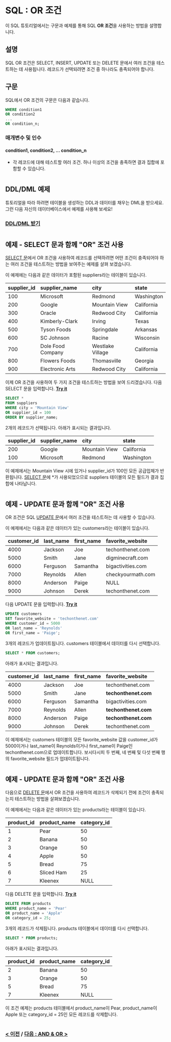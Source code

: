 # SQL : OR 조건

이 SQL 튜토리얼에서는 구문과 예제를 통해 SQL **OR 조건**을 사용하는 방법을 설명합니다.

## 설명
SQL OR 조건은 SELECT, INSERT, UPDATE 또는 DELETE 문에서 여러 조건을 테스트하는 데 사용됩니다. 레코드가 선택되려면 조건 중 하나라도 충족되어야 합니다.

## 구문
SQL에서 OR 조건의 구문은 다음과 같습니다.
```SQL
WHERE condition1
OR condition2
...
OR condition_n;
```
### 매개변수 및 인수
#### condition1, condition2, ... condition_n
- 각 레코드에 대해 테스트할 여러 조건. 하나 이상의 조건을 충족하면 결과 집합에 포함할 수 있습니다.

#
## DDL/DML 예제
튜토리얼을 따라 하려면 테이블을 생성하는 DDL과 데이터를 채우는 DML을 받으세요. 그런 다음 자신의 데이터베이스에서 예제를 사용해 보세요!
### [DDL/DML 받기](https://www.techonthenet.com/sql/or_ddl.php)

#
## 예제 - SELECT 문과 함께 "OR" 조건 사용
[SELECT 문](https://github.com/riz-jeong/TechOnTheNet-Korean-Translation/blob/master/SQL/SELECT.md)에서 OR 조건을 사용하여 레코드를 선택하려면 어떤 조건이 충족되어야 하는 여러 조건을 테스트하는 방법을 보여주는 예제를 살펴 보겠습니다.

이 예제에는 다음과 같은 데이터가 포함된 suppliers라는 테이블이 있습니다.

| supplier_id | supplier_name     | city             | state      |
| :---------- | :---------------- | :--------------- | :--------- |
| 100         | Microsoft         | Redmond          | Washington |
| 200         | Google            | Mountain View    | California |
| 300         | Oracle            | Redwood City     | California |
| 400         | Kimberly-Clark    | Irving           | Texas      |
| 500         | Tyson Foods       | Springdale       | Arkansas   |
| 600         | SC Johnson        | Racine           | Wisconsin  |
| 700         | Dole Food Company | Westlake Village | California |
| 800         | Flowers Foods     | Thomasville      | Georgia    |
| 900         | Electronic Arts   | Redwood City     | California |

이제 OR 조건을 사용하여 두 가지 조건을 테스트하는 방법을 보여 드리겠습니다. 다음 SELECT 문을 입력합니다. **[Try it](https://www.techonthenet.com/sql/or_try_sql.php)**
```SQL
SELECT *
FROM suppliers
WHERE city = 'Mountain View'
OR supplier_id = 100
ORDER BY supplier_name;
```
2개의 레코드가 선택됩니다. 아래가 표시되는 결과입니다.

| supplier_id | supplier_name | city          | state      |
| :---------- | :------------ | :------------ | :--------- |
| 200         | Google        | Mountain View | California |
| 100         | Microsoft     | Redmond       | Washington |

이 예제에서는 Mountain View 시에 있거나 supplier_id가 100인 모든 공급업체가 반환됩니다. [SELECT 문](https://github.com/riz-jeong/TechOnTheNet-Korean-Translation/blob/master/SQL/SELECT.md)에 *가 사용되었으므로 suppliers 테이블의 모든 필드가 결과 집합에 나타납니다.

#
## 예제 - UPDATE 문과 함께 "OR" 조건 사용
OR 조건은 SQL [UPDATE 문](https://github.com/riz-jeong/TechOnTheNet-Korean-Translation/blob/master/SQL/UPDATE.md)에서 여러 조건을 테스트하는 데 사용할 수 있습니다.

이 예제에서는 다음과 같은 데이터가 있는 customers라는 테이블이 있습니다.

| customer_id | last_name | first_name | favorite_website  |
| :---------- | :-------- | :--------- | :---------------- |
| 4000        | Jackson   | Joe        | techonthenet.com  |
| 5000        | Smith     | Jane       | digminecraft.com  |
| 6000        | Ferguson  | Samantha   | bigactivities.com |
| 7000        | Reynolds  | Allen      | checkyourmath.com |
| 8000        | Anderson  | Paige      | NULL              |
| 9000        | Johnson   | Derek      | techonthenet.com  |

다음 UPDATE 문을 입력합니다. **[Try it](https://www.techonthenet.com/sql/or_try_sql.php)**
```SQL
UPDATE customers
SET favorite_website = 'techonthenet.com'
WHERE customer_id = 5000
OR last_name = 'Reynolds'
OR first_name = 'Paige';
```
3개의 레코드가 업데이트됩니다. customers 테이블에서 데이터를 다시 선택합니다.
```SQL
SELECT * FROM customers;
```
아래가 표시되는 결과입니다.

| customer_id | last_name | first_name | favorite_website     |
| :---------- | :-------- | :--------- | :------------------- |
| 4000        | Jackson   | Joe        | techonthenet.com     |
| 5000        | Smith     | Jane       | **techonthenet.com** |
| 6000        | Ferguson  | Samantha   | bigactivities.com    |
| 7000        | Reynolds  | Allen      | **techonthenet.com** |
| 8000        | Anderson  | Paige      | **techonthenet.com** |
| 9000        | Johnson   | Derek      | techonthenet.com     |

이 예제에서는 customers 테이블의 모든 favorite_website 값을 customer_id가 5000이거나 last_name이 Reynolds이거나 first_name이 Paige인 techonthenet.com으로 업데이트합니다. 보시다시피 두 번째, 네 번째 및 다섯 번째 행의 favorite_website 필드가 업데이트됩니다.

#
## 예제 - UPDATE 문과 함께 "OR" 조건 사용
다음으로 [DELETE 문](https://github.com/riz-jeong/TechOnTheNet-Korean-Translation/blob/master/SQL/DELETE.md)에서 OR 조건을 사용하여 레코드가 삭제되기 전에 조건이 충족되는지 테스트하는 방법을 살펴보겠습니다.

이 예제에서는 다음과 같은 데이터가 있는 products라는 테이블이 있습니다.

| product_id | product_name | category_id |
| :--------- | :----------- | :---------- |
| 1          | Pear         | 50          |
| 2          | Banana       | 50          |
| 3          | Orange       | 50          |
| 4          | Apple        | 50          |
| 5          | Bread        | 75          |
| 6          | Sliced Ham   | 25          |
| 7          | Kleenex      | NULL        |

다음 DELETE 문을 입력합니다. **[Try it](https://www.techonthenet.com/sql/or_try_sql.php)**
```SQL
DELETE FROM products
WHERE product_name = 'Pear'
OR product_name = 'Apple'
OR category_id = 25;
```
3개의 레코드가 삭제됩니다. products 테이블에서 데이터를 다시 선택합니다.
```SQL
SELECT * FROM products;
```
아래가 표시되는 결과입니다.

| product_id | product_name | category_id |
| :--------- | :----------- | :---------- |
| 2          | Banana       | 50          |
| 3          | Orange       | 50          |
| 5          | Bread        | 75          |
| 7          | Kleenex      | NULL        |

이 조건 예제는 products 테이블에서 product_name이 Pear, product_name이 Apple 또는 category_id = 25인 모든 레코드를 삭제합니다.

#
### [< 이전](https://github.com/riz-jeong/TechOnTheNet-Korean-Translation/blob/master/SQL/AND.md) / [다음 : AND & OR >](https://github.com/riz-jeong/TechOnTheNet-Korean-Translation/blob/master/SQL/AND_OR.md)